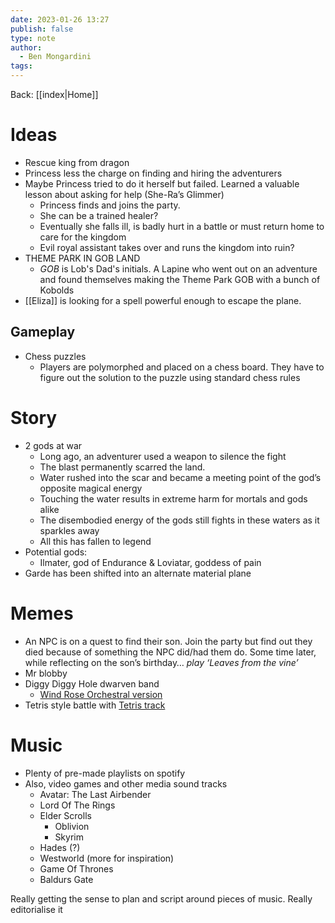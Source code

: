 ```yaml
---
date: 2023-01-26 13:27
publish: false
type: note
author:
  - Ben Mongardini
tags:
---
```

Back: [[index|Home]]

# Ideas
- Rescue king from dragon 
- Princess less the charge on finding and hiring the adventurers 
- Maybe Princess tried to do it herself but failed. Learned a valuable lesson about asking for help (She-Ra’s Glimmer)  
	- Princess finds and joins the party. 
	- She can be a trained healer? 
	- Eventually she falls ill, is badly hurt in a battle or must return home to care for the kingdom 
	- Evil royal assistant takes over and runs the kingdom into ruin? 
- THEME PARK IN GOB LAND
	- *GOB* is Lob's Dad's initials. A Lapine who went out on an adventure and found themselves making the Theme Park GOB with a bunch of Kobolds
- [[Eliza]] is looking for a spell powerful enough to escape the plane.

## Gameplay
- Chess puzzles
	- Players are polymorphed and placed on a chess board. They have to figure out the solution to the puzzle using standard chess rules

# Story
- 2 gods at war
	- Long ago, an adventurer used a weapon to silence the fight
	- The blast permanently scarred the land. 
	- Water rushed into the scar and became a meeting point of the god’s opposite magical energy
	- Touching the water results in extreme harm for mortals and gods alike
	- The disembodied energy of the gods still fights in these waters as it sparkles away
	- All this has fallen to legend
- Potential gods:
	- Ilmater, god of Endurance & Loviatar, goddess of pain
- Garde has been shifted into an alternate material plane
# Memes
- An NPC is on a quest to find their son. Join the party but find out they died because of something the NPC did/had them do. Some time later, while reflecting on the son’s birthday… *play ‘Leaves from the vine’*
- Mr blobby 
- Diggy Diggy Hole dwarven band
	-  [Wind Rose Orchestral version](https://open.spotify.com/track/6HjXV0YPaBMKMW3yi0mEIp?si=a46557e4d3b54af2)
- Tetris style battle with [Tetris track](https://open.spotify.com/track/4DCmAHZzFzdLgqx0qAKVMB?si=51efa5743dd449ce)

# Music
- Plenty of pre-made playlists on spotify 
- Also, video games and other media sound tracks 
	- Avatar: The Last Airbender
	- Lord Of The Rings
	- Elder Scrolls 
		- Oblivion 
		- Skyrim 
	- Hades (?) 
	- Westworld (more for inspiration)
	- Game Of Thrones 
	- Baldurs Gate 

Really getting the sense to plan and script around pieces of music. Really editorialise it
